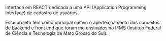 Interface em REACT dedicada a uma API (Application Programming Interface) de cadastro de usuários.

Esse projeto tem como principal ojetivo o aperfeiçoamento dos conceitos de backend e front end que foram me ensinados no IFMS (Instituo Federal de Ciência e Tecnologia de Mato Grosso do Sul).
